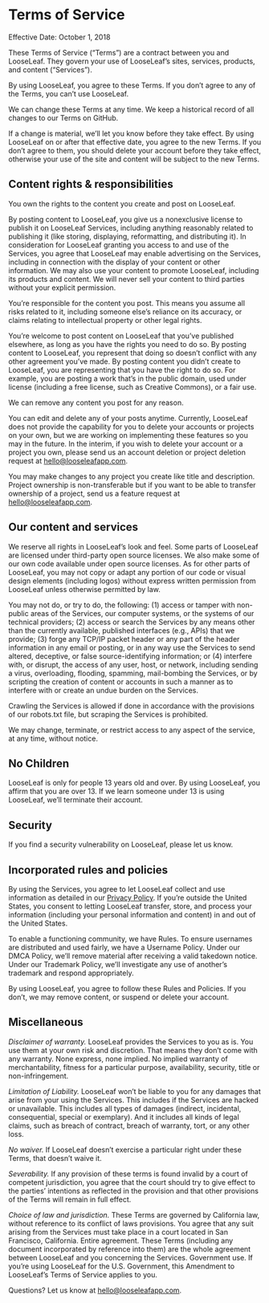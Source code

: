 # Terms of Service

Effective Date: October 1, 2018

These Terms of Service (“Terms”) are a contract between you and LooseLeaf. They govern your use of LooseLeaf’s sites, services, products, and content (“Services”).

By using LooseLeaf, you agree to these Terms. If you don’t agree to any of the Terms, you can’t use LooseLeaf.

We can change these Terms at any time. We keep a historical record of all changes to our Terms on GitHub.

If a change is material, we’ll let you know before they take effect. By using LooseLeaf on or after that effective date, you agree to the new Terms. If you don’t agree to them, you should delete your account before they take effect, otherwise your use of the site and content will be subject to the new Terms.

## Content rights & responsibilities

You own the rights to the content you create and post on LooseLeaf.

By posting content to LooseLeaf, you give us a nonexclusive license to publish it on LooseLeaf Services, including anything reasonably related to publishing it (like storing, displaying, reformatting, and distributing it). In consideration for LooseLeaf granting you access to and use of the Services, you agree that LooseLeaf may enable advertising on the Services, including in connection with the display of your content or other information. We may also use your content to promote LooseLeaf, including its products and content. We will never sell your content to third parties without your explicit permission.

You’re responsible for the content you post. This means you assume all risks related to it, including someone else’s reliance on its accuracy, or claims relating to intellectual property or other legal rights.

You’re welcome to post content on LooseLeaf that you’ve published elsewhere, as long as you have the rights you need to do so. By posting content to LooseLeaf, you represent that doing so doesn’t conflict with any other agreement you’ve made.
By posting content you didn’t create to LooseLeaf, you are representing that you have the right to do so. For example, you are posting a work that’s in the public domain, used under license (including a free license, such as Creative Commons), or a fair use.

We can remove any content you post for any reason.

You can edit and delete any of your posts anytime. Currently, LooseLeaf does not provide the capability for you to delete your accounts or projects on your own, but we are working on implementing these features so you may in the future. In the interim, if you wish to delete your account or a project you own, please send us an account deletion or project deletion request at <a href="mailto: hello@looseleafapp.com">hello@looseleafapp.com</a>.

You may make changes to any project you create like title and description. Project ownership is non-transferable but if you want to be able to transfer ownership of a project, send us a feature request at <a href="mailto: hello@looseleafapp.com">hello@looseleafapp.com</a>.

## Our content and services

We reserve all rights in LooseLeaf’s look and feel. Some parts of LooseLeaf are licensed under third-party open source licenses. We also make some of our own code available under open source licenses. As for other parts of LooseLeaf, you may not copy or adapt any portion of our code or visual design elements (including logos) without express written permission from LooseLeaf unless otherwise permitted by law.

You may not do, or try to do, the following: (1) access or tamper with non-public areas of the Services, our computer systems, or the systems of our technical providers; (2) access or search the Services by any means other than the currently available, published interfaces (e.g., APIs) that we provide; (3) forge any TCP/IP packet header or any part of the header information in any email or posting, or in any way use the Services to send altered, deceptive, or false source-identifying information; or (4) interfere with, or disrupt, the access of any user, host, or network, including sending a virus, overloading, flooding, spamming, mail-bombing the Services, or by scripting the creation of content or accounts in such a manner as to interfere with or create an undue burden on the Services.

Crawling the Services is allowed if done in accordance with the provisions of our robots.txt file, but scraping the Services is prohibited.

We may change, terminate, or restrict access to any aspect of the service, at any time, without notice.

## No Children

LooseLeaf is only for people 13 years old and over. By using LooseLeaf, you affirm that you are over 13. If we learn someone under 13 is using LooseLeaf, we’ll terminate their account.

## Security

If you find a security vulnerability on LooseLeaf, please let us know.

## Incorporated rules and policies

By using the Services, you agree to let LooseLeaf collect and use information as detailed in our [Privacy Policy](/privacy). If you’re outside the United States, you consent to letting LooseLeaf transfer, store, and process your information (including your personal information and content) in and out of the United States.

To enable a functioning community, we have Rules. To ensure usernames are distributed and used fairly, we have a Username Policy. Under our DMCA Policy, we’ll remove material after receiving a valid takedown notice. Under our Trademark Policy, we’ll investigate any use of another’s trademark and respond appropriately.

By using LooseLeaf, you agree to follow these Rules and Policies. If you don’t, we may remove content, or suspend or delete your account.

## Miscellaneous

*Disclaimer of warranty.* LooseLeaf provides the Services to you as is. You use them at your own risk and discretion. That means they don’t come with any warranty. None express, none implied. No implied warranty of merchantability, fitness for a particular purpose, availability, security, title or non-infringement.

*Limitation of Liability.* LooseLeaf won’t be liable to you for any damages that arise from your using the Services. This includes if the Services are hacked or unavailable. This includes all types of damages (indirect, incidental, consequential, special or exemplary). And it includes all kinds of legal claims, such as breach of contract, breach of warranty, tort, or any other loss.

*No waiver.* If LooseLeaf doesn’t exercise a particular right under these Terms, that doesn’t waive it.

*Severability.* If any provision of these terms is found invalid by a court of competent jurisdiction, you agree that the court should try to give effect to the parties’ intentions as reflected in the provision and that other provisions of the Terms will remain in full effect.

*Choice of law and jurisdiction.* These Terms are governed by California law, without reference to its conflict of laws provisions. You agree that any suit arising from the Services must take place in a court located in San Francisco, California.
Entire agreement. These Terms (including any document incorporated by reference into them) are the whole agreement between LooseLeaf and you concerning the Services.
Government use. If you’re ​using ​LooseLeaf for the U.S. Government, this Amendment to ​LooseLeaf’s Terms of Service ​applies to you​.

Questions? Let us know at <a href="mailto: hello@looseleafapp.com">hello@looseleafapp.com</a>.
